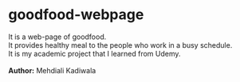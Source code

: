 # goodfood-webpage
It is a web-page of goodfood.
<br>
It provides healthy meal to the people who work in a busy schedule.
<br>It is my academic project that I learned from Udemy. 
<br><br>
<strong>Author:</strong> Mehdiali Kadiwala
